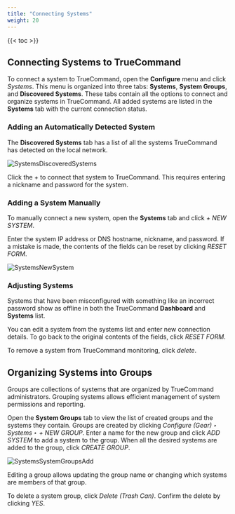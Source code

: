 ```yaml
---
title: "Connecting Systems"
weight: 20
---
```


{{< toc >}}

## Connecting Systems to TrueCommand

To connect a system to TrueCommand, open the **Configure** menu and click *Systems*.
This menu is organized into three tabs: **Systems**, **System Groups**, and **Discovered Systems**.
These tabs contain all the options to connect and organize systems in TrueCommand.
All added systems are listed in the **Systems** tab with the current connection status.

### Adding an Automatically Detected System

The **Discovered Systems** tab has a list of all the systems TrueCommand has detected on the local network.

![SystemsDiscoveredSystems](/images/TrueCommand/1.2/SystemsDiscoveredSystems.png "Systems Discovered Systems")

Click the *+* to connect that system to TrueCommand.
This requires entering a nickname and password for the system.

### Adding a System Manually

To manually connect a new system, open the **Systems** tab and click *+ NEW SYSTEM*.

Enter the system IP address or DNS hostname, nickname, and password.
If a mistake is made, the contents of the fields can be reset by clicking *RESET FORM*.

![SystemsNewSystem](/images/TrueCommand/1.2/SystemsNewSystem.png "Adding a new system")

### Adjusting Systems

Systems that have been misconfigured with something like an incorrect password show as offline in both the TrueCommand **Dashboard** and **Systems** list.

You can edit a system from the systems list and enter new connection details. To go back to the original contents of the fields, click *RESET FORM*.

To remove a system from TrueCommand monitoring, click *delete*.

## Organizing Systems into Groups

Groups are collections of systems that are organized by TrueCommand administrators.
Grouping systems allows efficient management of system permissions and reporting.

Open the **System Groups** tab to view the list of created groups and the systems they contain.
Groups are created by clicking *Configure (Gear) ‣ Systems ‣ + NEW GROUP*.
Enter a name for the new group and click *ADD SYSTEM* to add a system to the group.
When all the desired systems are added to the group, click *CREATE GROUP*.

![SystemsSystemGroupsAdd](/images/TrueCommand/1.2/SystemsSystemGroupsAdd.png "Adding a new system group")

Editing a group allows updating the group name or changing which systems are members of that group.

To delete a system group, click *Delete (Trash Can)*.
Confirm the delete by clicking *YES*.
